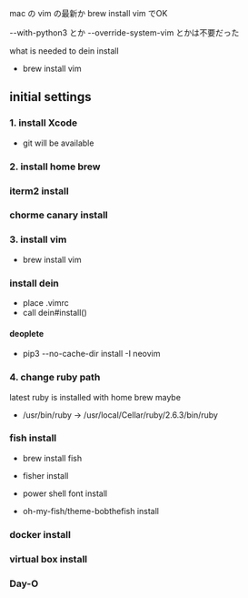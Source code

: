 mac の vim の最新か
brew install vim でOK

--with-python3 とか --override-system-vim とかは不要だった


what is needed to dein install
- brew install vim

## initial settings

### 1. install Xcode

- git will be available

### 2. install home brew

### iterm2 install

### chorme canary install

### 3. install vim

- brew install vim

### install dein

- place .vimrc 
- call dein#install()

#### deoplete
  
- pip3 --no-cache-dir install -I neovim

### 4. change ruby path

latest ruby is installed with home brew maybe

- /usr/bin/ruby -> /usr/local/Cellar/ruby/2.6.3/bin/ruby

### fish install

- brew install fish

- fisher install
- power shell font install
- oh-my-fish/theme-bobthefish install


### docker install

### virtual box install

### Day-O
